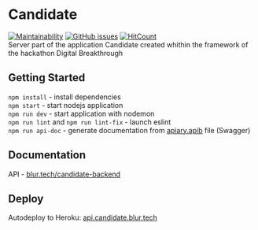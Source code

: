 # Candidate
[![Maintainability](https://api.codeclimate.com/v1/badges/e87aa216900756c2b164/maintainability)](https://codeclimate.com/github/blurtech/candidate-backend/maintainability) [![GitHub issues](https://img.shields.io/github/issues/blurtech/candidate-backend.svg)](https://github.com/blurtech/candidate-backend/issues)  [![HitCount](http://hits.dwyl.io/blurtech/candidate-backend.svg)](http://hits.dwyl.io/blurtech/candidate-backend)  
Server part of the application Candidate created whithin the framework of the hackathon Digital Breakthrough

## Getting Started

`npm install` - install dependencies  
`npm start` - start nodejs application  
`npm run dev` - start application with nodemon  
`npm run lint` and `npm run lint-fix` - launch eslint  
`npm run api-doc` - generate documentation from [apiary.apib](docs/apiary.apib) file (Swagger)

## Documentation

API - [blur.tech/candidate-backend](https://blur.tech/candidate-backend/)

## Deploy

Autodeploy to Heroku: [api.candidate.blur.tech](http://api.candidate.blur.tech/)
